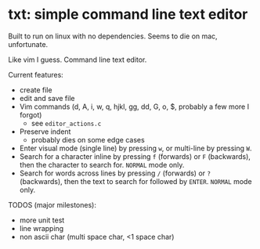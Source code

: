 # txt: simple command line text editor

Built to run on linux with no dependencies. Seems to die on mac, unfortunate.

Like vim I guess. Command line text editor.

Current features:
- create file
- edit and save file
- Vim commands (d, A, i, w, q, hjkl, gg, dd, G, o, $, probably a few more I forgot)
    - see `editor_actions.c`
- Preserve indent
    - probably dies on some edge cases
- Enter visual mode (single line) by pressing `w`, or multi-line by pressing `W`.
- Search for a character inline by pressing `f` (forwards) or `F` (backwards), then the character to search for. `NORMAL` mode only.
- Search for words across lines by pressing `/` (forwards) or `?` (backwards), then the text to search for followed by `ENTER`. `NORMAL` mode only.

TODOS (major milestones):
- more unit test
- line wrapping
- non ascii char (multi space char, <1 space char)
